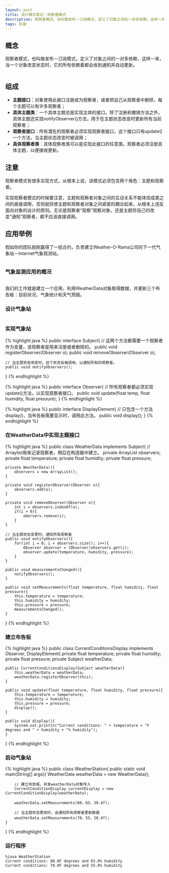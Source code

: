 ```yaml
---
layout: post
title: 设计模式笔记：观察者模式
description: 观察者模式，也叫做发布－订阅模式，定义了对象之间的一对多依赖，这样一来，当一个对象改变状态时，它的所有依赖着都会收到通知并自动更新。
tags: 后端
---
```


## **概念**
 
观察者模式，也叫做发布－订阅模式，定义了对象之间的一对多依赖，这样一来，当一个对象改变状态时，它的所有依赖着都会收到通知并自动更新。
 
<p class="picture"><img alt="" src="/assets/img/2015-6-19/observer-pattern-uml.jpg"/></p>

## **组成**

* **主题接口**：对象使用此接口注册成为观察者，或者把自己从观察者中删除，每个主题可以有许多观察者；
* **具体主题类**：一个具体主题总是实现主体的接口，除了注册和撤销方法之外，具体主题还实现notifyObserver()方法，用于在主题状态改变时更新所有当前观察者；
* **观察者接口**：所有潜在的观察者必须实现观察者接口，这个接口只有update()一个方法，当主题状态改变时被调用；
* **具体观察者类**：具体观察者类可以是实现此接口的任意类。观察者必须注册具体主题，以便接收更新。

## **注意**

观察者模式有很多实现方式，从根本上说，该模式必须包含两个角色：主题和观察者。

实现观察者模式的时候要注意，主题和观察者对象之间的互动关系不能体现成类之间的直接调用，否则就将使主题和观察者对象之间紧密的耦合起来，从根本上违反面向对象的设计的原则。无论是观察者“观察”观察对象，还是主题将自己的改变“通知”观察者，都不应该直接调用。

## **应用举例**

假如你的团队刚刚赢得了一纸合约，负责建立Weather-O-Rama公司的下一代气象站－Internet气象观测站。

<p class="picture"><img alt="" src="/assets/img/2015-6-19/treaty.jpg"/></p>

### **气象监测应用的概况**

<p class="picture"><img alt="" src="/assets/img/2015-6-19/glimpse.jpg"/></p>

我们的工作就是建立一个应用，利用WeatherData对象取得数据，并更新三个布告板：目前状况、气象统计和天气预报。

### **设计气象站**

<p class="picture"><img alt="" src="/assets/img/2015-6-19/design.jpg"/></p>

### **实现气象站**

{% highlight java %}
public interface Subject{
    // 这两个方法都需要一个观察者作为变量，该观察者是用来注册或者删除的。
    public void registerObserver(Observer o);
    public void removeObserver(Observer o);
    
    // 当主题状态改变时，这个状态会被调用，以通知所有的观察者。
    public void notifyObservers();
}
{% endhighlight %}

{% highlight java %}
public interface Observer{
    // 所有观察者都必须实现update()方法，以实现观察者接口。
    public void update(float temp, float humidity, float pressure);
}
{% endhighlight %}

{% highlight java %}
public interface DisplayElement{
    // 只包含一个方法display()，当布告板需要显示时，调用此方法。
    public void display();
}
{% endhighlight %}

### **在WeatherData中实现主题接口**

{% highlight java %}
public class WeatherData implements Subject{
    // Arraylist用来记录观察者，稍后在构造器中建立。
    private ArrayList observers;
    private float temperature;
    private float humidity;
    private float pressure;
    
    private WeatherData(){
        observers = new ArrayList();
    }
    
    private void registerObserver(Observer o){
        observers.add(o);
    }
    
    private void removeObserver(Observer o){
        int i = observers.indexOf(o);
        if(i > 0){
            obervers.remove(i);
        }
    }
    
    // 当主题状态变更时，通知所有观察者
    public void notifyObservers(){
        for(int i = 0; i < observers.size(); i++){
            Observer observer = (Observer)observers.get(i);
            observer.update(temperature, humidity, pressure);
        }
    }
    
    public void measurementsChanged(){
        notifyObservers();
    }
    
    public void setMeasurements(float temperature, float humidity, float pressure){
        this.temperature = temperature;
        this.humidity = humidity;
        this.pressure = pressure;
        measurementsChanged();
    }
}
{% endhighlight %}

### **建立布告板**

{% highlight java %}
public class CurrentConditionsDisplay implements Observer, DisplayElement{
    private float temperature;
    private float humidity;
    private float pressure;
    private Subject weatherData;
    
    public CurrentConditionsDisplay(Subject weatherData){
        this.weatherData = weatherData;
        weatherData.registerObserver(this);
    }
    
    public void update(float temperature, float humidity, float pressure){
        this.temperature = temperature;
        this.humidity = humidity;
        this.pressure = pressure;
        display();
    }
    
    public void display(){
        System.out.println("Current conditions: " + temperature + "F degrees and " + humidity + "% humidity");
    }
}
{% endhighlight %}

### **启动气象站**

{% highlight java %}
public class WeatherStation{
    public static void main(String[] args){
        WeatherData weatherData = new WeatherData();
        
        // 建立布告板，并发weatherData对象传入
        CurrentConditionDisplay currentDisplay = new CurrentConditionDisplay(weatherData);
        
        weatherData.setMeasurements(80，65，30.4f);
        
        // 当主题状态更改时，会通知所有观察者更新数据
        weatherData.setMeasurements(70，55，20.4f);
    }
}
{% endhighlight %}

### **运行程序**

    %java WeatherStation
    Current conditions: 80.0F degrees and 65.0% humidity
    Current conditions: 70.0F degrees and 55.0% humidity
